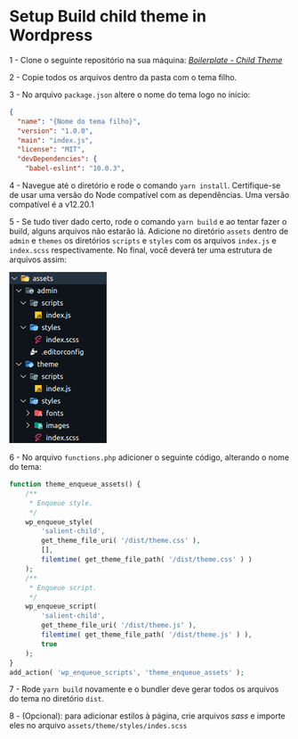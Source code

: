 # Setup Build child theme in Wordpress

1 - Clone o seguinte repositório na sua máquina: _[Boilerplate - Child Theme](https://github.com/Apiki/Boilerplate-Child-Theme)_

2 - Copie todos os arquivos dentro da pasta com o tema filho.

3 - No arquivo `package.json` altere o nome do tema logo no início:

```json
{
  "name": "{Nome do tema filho}",
  "version": "1.0.0",
  "main": "index.js",
  "license": "MIT",
  "devDependencies": {
    "babel-eslint": "10.0.3",
```
4 - Navegue até o diretório e rode o comando `yarn install`. Certifique-se de usar uma versão do Node compatível com as dependências. Uma versão compatível é a v12.20.1

5 - Se tudo tiver dado certo, rode o comando `yarn build` e ao tentar fazer o build, alguns arquivos não estarão lá. Adicione no diretório `assets` dentro de `admin` e `themes` os diretórios `scripts` e `styles` com os arquivos `index.js` e `index.scss` respectivamente.
No final, você deverá ter uma estrutura de arquivos assim:

![folder structure](folder_structure.png)

6 - No arquivo `functions.php` adicioner o seguinte código, alterando o nome do tema:

```php
function theme_enqueue_assets() {
	/**
	 * Enqueue style.
	 */
	wp_enqueue_style(
		'salient-child',
		get_theme_file_uri( '/dist/theme.css' ),
		[],
		filemtime( get_theme_file_path( '/dist/theme.css' ) )
	);
	/**
	 * Enqueue script.
	 */
	wp_enqueue_script(
		'salient-child',
		get_theme_file_uri( '/dist/theme.js' ),
		filemtime( get_theme_file_path( '/dist/theme.js' ) ),
		true
	);
}
add_action( 'wp_enqueue_scripts', 'theme_enqueue_assets' );

```

7 - Rode `yarn build` novamente e o bundler deve gerar todos os arquivos do tema no diretório `dist`.

8 - (Opcional): para adicionar estilos à página, crie arquivos _sass_ e importe eles no arquivo `assets/theme/styles/indes.scss`
